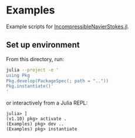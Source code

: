# Examples

Example scripts for
[IncompressibleNavierStokes.jl](https://github.com/agdestein/IncompressibleNavierStokes.jl).

## Set up environment

From this directory, run:

```sh
julia --project -e '
using Pkg
Pkg.develop(PackageSpec(; path = ".."))
Pkg.instantiate()'
'
```

or interactively from a Julia REPL:

```julia-repl
julia> ]
(v1.10) pkg> activate .
(Examples) pkg> dev ..
(Examples) pkg> instantiate
```

